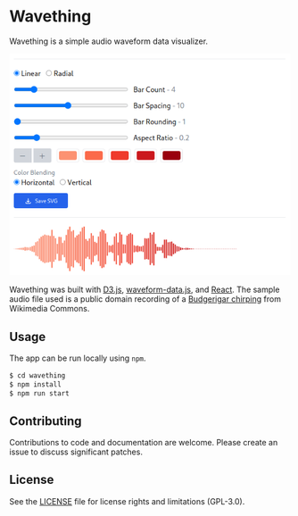 # Wavething

Wavething is a simple audio waveform data visualizer.

![Wavething Demo Screenshot](data/wavething.png)

Wavething was built with [D3.js](https://d3js.org), [waveform-data.js](https://github.com/bbc/waveform-data.js), and [React](https://reactjs.org/). The sample audio file used is a public domain recording of a [Budgerigar chirping](https://commons.wikimedia.org/wiki/File:Budgerigar_chirping.ogg) from Wikimedia Commons.

## Usage

The app can be run locally using `npm`.

```
$ cd wavething
$ npm install
$ npm run start
```

## Contributing

Contributions to code and documentation are welcome. Please create an issue to discuss significant patches.

## License

See the [LICENSE](LICENSE) file for license rights and limitations (GPL-3.0).
